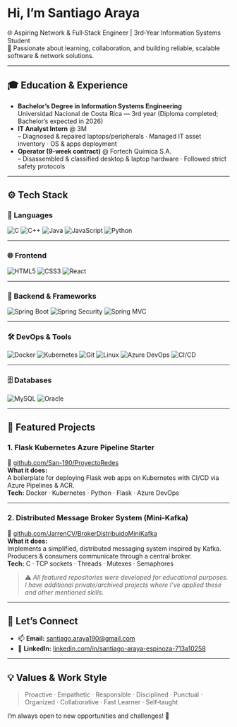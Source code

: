 <!--
  Hi there! I’m Santiago Araya (San‑190)
-->

# Hi, I’m **Santiago Araya**

🌐 Aspiring Network & Full‑Stack Engineer | 3rd‑Year Information Systems Student  
🚀 Passionate about learning, collaboration, and building reliable, scalable software & network solutions.

---

## 🎓 Education & Experience

- **Bachelor’s Degree in Information Systems Engineering**  
  Universidad Nacional de Costa Rica — 3rd year (Diploma completed; Bachelor’s expected in 2026)
- **IT Analyst Intern** @ 3M  
  – Diagnosed & repaired laptops/peripherals · Managed IT asset inventory · OS & apps deployment  
- **Operator (9‑week contract)** @ Fortech Química S.A.  
  – Disassembled & classified desktop & laptop hardware · Followed strict safety protocols  

---

## ⚙️ Tech Stack

### 🧠 Languages
![C](https://img.shields.io/badge/C-%2300599C.svg?style=flat&logo=c&logoColor=white)
![C++](https://img.shields.io/badge/C++-%2300599C.svg?style=flat&logo=c%2B%2B&logoColor=white)
![Java](https://img.shields.io/badge/Java-%23ED8B00.svg?style=flat&logo=java&logoColor=white)
![JavaScript](https://img.shields.io/badge/JavaScript-%23323330.svg?style=flat&logo=javascript&logoColor=%23F7DF1E)
![Python](https://img.shields.io/badge/Python-%2314354C.svg?style=flat&logo=python&logoColor=white)

---

### 🌐 Frontend
![HTML5](https://img.shields.io/badge/HTML5-%23E34F26.svg?style=flat&logo=html5&logoColor=white)
![CSS3](https://img.shields.io/badge/CSS3-%231572B6.svg?style=flat&logo=css3&logoColor=white)
![React](https://img.shields.io/badge/React-%2320232a.svg?style=flat&logo=react&logoColor=%2361DAFB)

---

### 🔧 Backend & Frameworks
![Spring Boot](https://img.shields.io/badge/Spring%20Boot-%236DB33F.svg?style=flat&logo=spring-boot&logoColor=white)
![Spring Security](https://img.shields.io/badge/Spring%20Security-%236DB33F.svg?style=flat&logo=spring&logoColor=white)
![Spring MVC](https://img.shields.io/badge/Spring%20MVC-%236DB33F.svg?style=flat&logo=spring&logoColor=white)

---

### 🛠️ DevOps & Tools
![Docker](https://img.shields.io/badge/Docker-%230db7ed.svg?style=flat&logo=docker&logoColor=white)
![Kubernetes](https://img.shields.io/badge/Kubernetes-%23326ce5.svg?style=flat&logo=kubernetes&logoColor=white)
![Git](https://img.shields.io/badge/Git-%23F05033.svg?style=flat&logo=git&logoColor=white)
![Linux](https://img.shields.io/badge/Linux-%23FCC624.svg?style=flat&logo=linux&logoColor=black)
![Azure DevOps](https://img.shields.io/badge/Azure%20DevOps-%23007FFF.svg?style=flat&logo=azure-devops&logoColor=white)
![CI/CD](https://img.shields.io/badge/CI/CD-%23E10098.svg?style=flat&logo=gitlab&logoColor=white)

---

### 🗄️ Databases
![MySQL](https://img.shields.io/badge/MySQL-%234479A1.svg?style=flat&logo=mysql&logoColor=white)
![Oracle](https://img.shields.io/badge/Oracle-%23F00000.svg?style=flat&logo=oracle&logoColor=white)


---

## 🚀 Featured Projects

### 1. Flask Kubernetes Azure Pipeline Starter  
🔗 [github.com/San-190/ProyectoRedes](https://github.com/San-190/ProyectoRedes)  
**What it does:**  
A boilerplate for deploying Flask web apps on Kubernetes with CI/CD via Azure Pipelines & ACR.  
**Tech:** Docker · Kubernetes · Python · Flask · Azure DevOps

---

### 2. Distributed Message Broker System (Mini‑Kafka)  
🔗 [github.com/JarrenCV/BrokerDistribuidoMiniKafka](https://github.com/JarrenCV/BrokerDistribuidoMiniKafka)  
**What it does:**  
Implements a simplified, distributed messaging system inspired by Kafka. Producers & consumers communicate through a central broker.  
**Tech:** C · TCP sockets · Threads · Mutexes · Semaphores

> ⚠️ _All featured repositories were developed for educational purposes. I have additional private/archived projects where I’ve applied these and other mentioned skills._

---

## 🤝 Let’s Connect

- 📫 **Email:** santiago.araya190@gmail.com  
- 💼 **LinkedIn:** [linkedin.com/in/santiago-araya-espinoza-713a10258](https://www.linkedin.com/in/santiago-araya-espinoza-713a10258)  

---

## 💡 Values & Work Style

> Proactive · Empathetic · Responsible · Disciplined · Punctual · Organized · Collaborative · Fast Learner · Self‑taught

I’m always open to new opportunities and challenges! 🚀
